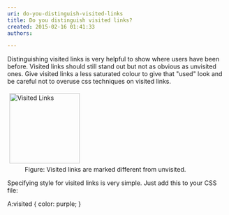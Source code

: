 ```yaml
---
uri: do-you-distinguish-visited-links
title: Do you distinguish visited links?
created: 2015-02-16 01:41:33
authors:

---
```





<span class='intro'> <p>Distinguishing visited links is very helpful to show where 
     users have been before. Visited links should still stand out 
     but not as obvious as unvisited ones. Give visited links a 
     less saturated colour to give that &quot;used&quot; look and be careful 
     not to overuse css techniques on visited links.
                </p> </span>

<dl class="image"><dt>
      <img alt="Visited Links" src="http&#58;//www.ssw.com.au/SSW/Standards/Rules/Images/VisitedLinks.gif" style="margin&#58;5px;width&#58;161px;" /> 
   </dt><dd>Figure&#58; Visited links are marked different from unvisited.<br></dd></dl><p> Specifying style for visited links is very simple. Just add this to your CSS file&#58; </p><p class="ssw15-rteElement-CodeArea">A&#58;visited &#123; color&#58; purple; &#125;</p>


